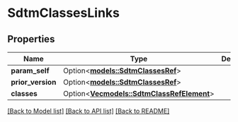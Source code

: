 # SdtmClassesLinks

## Properties

Name | Type | Description | Notes
------------ | ------------- | ------------- | -------------
**param_self** | Option<[**models::SdtmClassesRef**](SdtmClassesRef.md)> |  | [optional]
**prior_version** | Option<[**models::SdtmClassesRef**](SdtmClassesRef.md)> |  | [optional]
**classes** | Option<[**Vec<models::SdtmClassRefElement>**](SdtmClassRefElement.md)> |  | [optional]

[[Back to Model list]](../README.md#documentation-for-models) [[Back to API list]](../README.md#documentation-for-api-endpoints) [[Back to README]](../README.md)


